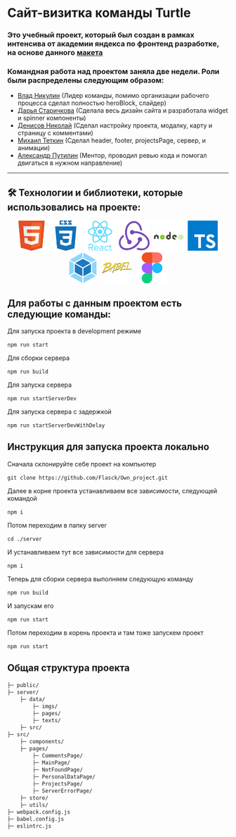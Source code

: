 # Сайт-визитка команды Turtle

### Это учебный проект, который был создан в рамках интенсива от академии яндекса по фронтенд разработке, на основе данного [макета](https://www.figma.com/file/mQUwCKwMvcJVOqo3Ep21OU/%D0%A1%D0%B0%D0%B9%D1%82-%D0%B2%D0%B8%D0%B7%D0%B8%D1%82%D0%BA%D0%B0-%D0%B2%D0%B5%D0%B1-%D1%81%D1%82%D1%83%D0%B4%D0%B8%D0%B8-(%D0%BF%D1%80%D0%BE%D0%B5%D0%BA%D1%82-%D0%B4%D0%BB%D1%8F-%D0%AF%D0%BD%D0%B4%D0%B5%D0%BA%D1%81%D0%B0)?node-id=0%3A1&t=LE1KF4u7OULHTjxM-1)
### Командная работа над проектом заняла две недели. Роли были распределены следующим образом:
- [Влад Никулин](https://github.com/Flasck) (Лидер команды, помимо организации рабочего процесса сделал полностью heroBlock, слайдер)
- [Дарья Старичкова](https://github.com/dstarichkova) (Сделала весь дизайн сайта и разработала widget и spinner компоненты)
- [Денисов Николай](https://github.com/Lapxi010) (Сделал настройку проекта, модалку, карту и страницу с комментами)
- [Михаил Теткин](https://github.com/MixelTe) (Сделал header, footer, projectsPage, сервер, и анимации)
- [Александр Путилин](https://github.com/F0biYA) (Ментор, проводил ревью кода и помогал двигаться в нужном направление)
<hr/>

## :hammer_and_wrench: Технологии и библиотеки, которые использовались на проекте:
<div  align=center>
    <img src="https://github.com/devicons/devicon/blob/master/icons/html5/html5-original.svg" title="HTML5" alt="HTML" width="70" height="70"/>&nbsp;
    <img src="https://github.com/devicons/devicon/blob/master/icons/css3/css3-plain-wordmark.svg"  title="CSS3" alt="CSS" width="70" height="70"/>&nbsp;
    <img src="https://github.com/devicons/devicon/blob/master/icons/react/react-original-wordmark.svg" title="React" alt="React" width="70" height="70"/>&nbsp;
    <img src="https://github.com/devicons/devicon/blob/master/icons/redux/redux-original.svg" title="React" alt="React" width="70" height="70"/>&nbsp;
    <img src="https://github.com/devicons/devicon/blob/master/icons/nodejs/nodejs-original-wordmark.svg" title="NodeJS" alt="NodeJS" width="70" height="70"/>&nbsp;
    <img src="https://github.com/devicons/devicon/blob/master/icons/typescript/typescript-original.svg" title="Typescript" alt="Typescript" width="70" height="70"/>&nbsp;
    <img src="https://github.com/devicons/devicon/blob/master/icons/webpack/webpack-original.svg" alt="Webpack" title="Webpack" width="70px" height="70px">&nbsp;
    <img src="https://github.com/devicons/devicon/blob/master/icons/babel/babel-original.svg" alt="Babel" title="Babel" width="70px" height="70px">&nbsp;
    <img src="https://github.com/devicons/devicon/blob/master/icons/figma/figma-original.svg" title="Figma" alt="Figma" width="70" height="70"/>&nbsp;
</div>

## Для работы с данным проектом есть следующие команды:

Для запуска проекта в development режиме
```
npm run start
```
Для сборки сервера
```
npm run build
```
Для запуска сервера
```
npm run startServerDev
```
Для запуска сервера с задержкой
```
npm run startServerDevWithDelay
```
## Инструкция для запуска проекта локально
Сначала склонируйте себе проект на компьютер
```
git clone https://github.com/Flasck/Own_project.git
```
Далее в корне проекта устанавливаем все зависимости, следующей командой
```
npm i
```
Потом переходим в папку server
```
cd ./server
```
И устанавливаем тут все зависимости для сервера
```
npm i
```
Теперь для сборки сервера выполняем следующую команду
```
npm run build
```
И запускам его
```
npm run start
```
Потом переходим в корень проекта и там тоже запускем проект
```
npm run start
```
## Общая структура проекта

    ├─ public/              
    ├─ server/ 
        ├─ data/  
            ├─ imgs/
            ├─ pages/
            ├─ texts/
        ├─ src/
    ├─ src/
        ├─ components/        
        ├─ pages/        
            ├─ CommentsPage/
            ├─ MainPage/
            ├─ NotFoundPage/
            ├─ PersonalDataPage/
            ├─ ProjectsPage/
            ├─ ServerErrorPage/
        ├─ store/   
        ├─ utils/    
    ├─ webpack.config.js    
    ├─ babel.config.js
    ├─ eslintrc.js



